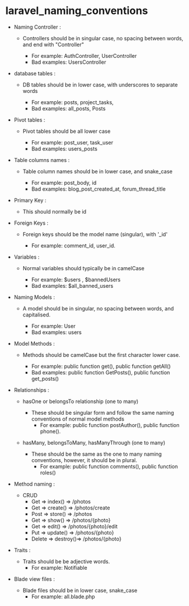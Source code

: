 # laravel_naming_conventions

* Naming Controller :
    
    * Controllers should be in singular case, no spacing between words, and end with "Controller"
        
        * For example: AuthController, UserController
        * Bad examples: UsersController 
    
* database tables :
    
    * DB tables should be in lower case, with underscores to separate words
        
        * For example: posts, project_tasks,
        * Bad examples: all_posts, Posts 

* Pivot tables :
    
    * Pivot tables should be all lower case
        
        * For example: post_user, task_user
        * Bad examples: users_posts 

* Table columns names :
    
    * Table column names should be in lower case, and snake_case 
        
        * For example: post_body, id
        * Bad examples: blog_post_created_at, forum_thread_title 

* Primary Key :
    
    * This should normally be id

* Foreign Keys :
    
    * Foreign keys should be the model name (singular), with '_id'
        
        * For example: comment_id, user_id.

* Variables :
    
    * Normal variables should typically be in camelCase
        
        * For example: $users , $bannedUsers 
        * Bad examples: $all_banned_users
 
* Naming Models :
    
    * A model should be in singular, no spacing between words, and capitalised.
        
        * For example: User
        * Bad examples: users

* Model Methods :
    
    * Methods should be camelCase but the first character lower case.
        
        * For example: public function get(), public function getAll() 
        * Bad examples: public function GetPosts(), public function get_posts()

* Relationships : 
    
    * hasOne or belongsTo relationship (one to many)
        
        * These should be singular form and follow the same naming conventions of normal model methods 
            * For example: public function postAuthor(), public function phone().
    
    * hasMany, belongsToMany, hasManyThrough (one to many) 
        * These should be the same as the one to many naming conventions, however, it should be in plural.
            * For example: public function comments(), public function roles() 

* Method naming :
    * CRUD
        * Get     =>  index()  =>  /photos
        * Get     =>  create() =>  /photos/create
        * Post    =>  store()  =>  /photos
        * Get     =>  show()   =>  /photos/{photo}
        * Get     =>  edit()   =>  /photos/{photo}/edit
        * Put     =>  update() =>  /photos/{photo}
        * Delete  =>  destroy()=>  /photos/{photo}

* Traits :
    * Traits should be be adjective words.
        * For example: Notifiable

* Blade view files :
    * Blade files should be in lower case, snake_case
        * For example: all.blade.php    



